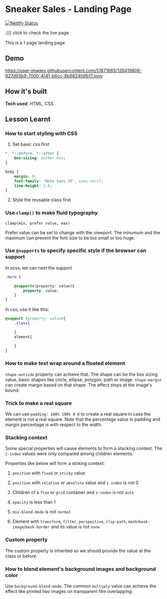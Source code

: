 # Sneaker Sales - Landing Page

[![Netlify Status](https://api.netlify.com/api/v1/badges/8dd3688a-8f84-4c53-8702-a2cd7fcbe574/deploy-status)](https://sneaker-sales.netlify.app)

👆🏽 click to check the live page

This is a 1 page landing page.

## Demo
https://user-images.githubusercontent.com/51871665/128419806-927d93b9-7000-4141-b6cc-8b6824fdfb17.mov

## How it's built

**Tech used**: HTML, CSS

## Lesson Learnt

### How to start styling with CSS

1. Set basic css first

```css
*, *::before, *::after {
    box-sizing: border-box;
}

body {
    margin: 0;
    font-family: 'Noto Sans JP', sans-serif;
    line-height: 1.6;
}
```

2. Style the reusable class first

### Use `clamp()` to make fluid typography

`clamp(min, prefer value, max)`

Prefer value can be set to change with the viewport. The minumum and the maximum can prevent the font size to be too small or too huge.

### Use `@supports` to specify specific style if the browser can support 

In scss, we can nest the support

```scss
.hero {

    @supports(property: value){
        property: value;
    }
}
```

In css, use it like this: 
```css
@support (property: value){
    .class{

    }
    element{

    }
}
```

### How to make text wrap around a floated element

`shape-outside` property can achieve that. The shape can be the box sizing value, basic shapes like circle, ellipse, polygon, path or image. `shape-margin` can create margin based on that shape. The effect stops at the image's bound.

### Trick to make a real square

We can use `padding: 100% 100% 0 0` to create a real square in case the element is not a real square. Note that the percentage value in padding and margin percentage is with respect to the width.

### Stacking context

Some special properties will cause elements to form a stacking context. The `z-index` values were only compared among children elements. 

Properties like below will form a stcking context:

1. `position` with `fixed` or `sticky` value

2. `position` with `relative` or `absolute` value and `z-index` is not 0

3. Children of a `flex` or `grid` container and `z-index` is not `auto`

4. `opacity` is less than 1

5. `mix-blend-mode` is not `normal`

6. Element with `transform`, `filter`, `perspective`, `clip-path`, `mask`/`mask-image`/`mask-border` and its value is not `none`


### Custom property

The custom property is inherited so we should provide the value at the class or before.


### How to blend element's background images and background color

Use `background-blend-mode`. The common `multiply` value can achieve the effect like printed two images on transparent film overlapping. 
